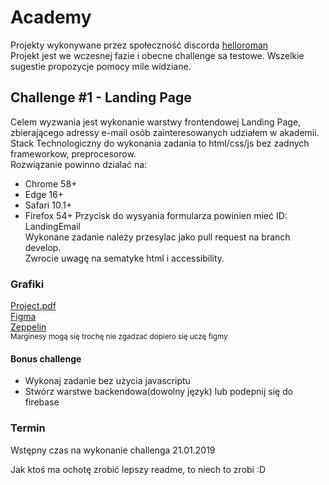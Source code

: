 # Academy
Projekty wykonywane przez społeczność discorda
[helloroman](https://discordapp.com/invite/VTyJc9N)  
Projekt jest we wczesnej fazie i obecne challenge sa testowe. Wszelkie sugestie propozycje pomocy mile widziane.

## Challenge #1 - Landing Page
Celem wyzwania jest wykonanie warstwy frontendowej Landing Page, zbierającego adressy e-mail osób zainteresowanych udziałem w akademii.  
Stack Technologiczny do wykonania zadania to html/css/js bez zadnych frameworkow, preprocesorow.  
Rozwiązanie powinno dzialać na: 
* Chrome 58+
* Edge  16+
* Safari 10.1+
* Firefox 54+
Przycisk do wysyania formularza powinien mieć ID: LandingEmail  
Wykonane zadanie należy przesylac jako pull request na branch develop.  
Zwrocie uwagę na sematyke html i accessibility.  

### Grafiki
[Project.pdf](/assets/Landingage.pdf})  
[Figma](https://www.figma.com/file/gCTf2Ux96ETR0DMxr6T2m039/LandingPage?node-id=1%3A13)  
[Zeppelin](https://zpl.io/boKzeQv)  
<sub> Marginesy mogą się trochę nie zgadzać dopiero się uczę figmy</sub>
#### Bonus challenge 
* Wykonaj zadanie bez użycia javascriptu
* Stwórz warstwe backendowa(dowolny język) lub podepnij się do firebase
### Termin 
Wstępny czas na wykonanie challenga 21.01.2019  
  
  

Jak ktoś ma ochotę zrobić lepszy readme, to niech to zrobi :D